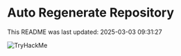 # Auto Regenerate Repository

This README was last updated: 2025-03-03 09:31:27

 ![TryHackMe](https://tryhackme.com/badge/533634)